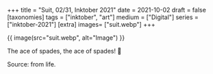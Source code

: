 +++
title = "Suit, 02/31, Inktober 2021"
date = 2021-10-02
draft =  false
[taxonomies]
tags = ["inktober", "art"]
medium = ["Digital"]
series = ["inktober-2021"]
[extra]
images= ["suit.webp"]
+++

{{ image(src="suit.webp", alt="Image") }}

The ace of spades, the ace of spades! 🤘

Source: from life.
